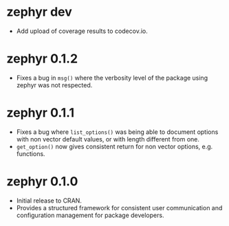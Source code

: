 # zephyr dev

* Add upload of coverage results to codecov.io.

# zephyr 0.1.2

* Fixes a bug in `msg()` where the verbosity level of the package using zephyr
was not respected.

# zephyr 0.1.1

* Fixes a bug where `list_options()` was being able to document options with 
non vector default values, or with length different from one.
* `get_option()` now gives consistent return for non vector options, 
e.g. functions.

# zephyr 0.1.0

* Initial release to CRAN.
* Provides a structured framework for consistent user communication and 
configuration management for package developers.
